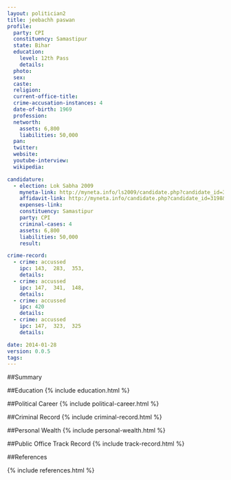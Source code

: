 ```yaml
---
layout: politician2
title: jeebachh paswan
profile: 
  party: CPI
  constituency: Samastipur
  state: Bihar
  education: 
    level: 12th Pass
    details: 
  photo: 
  sex: 
  caste: 
  religion: 
  current-office-title: 
  crime-accusation-instances: 4
  date-of-birth: 1969
  profession: 
  networth: 
    assets: 6,800
    liabilities: 50,000
  pan: 
  twitter: 
  website: 
  youtube-interview: 
  wikipedia: 

candidature: 
  - election: Lok Sabha 2009
    myneta-link: http://myneta.info/ls2009/candidate.php?candidate_id=3198
    affidavit-link: http://myneta.info/candidate.php?candidate_id=3198&scan=original
    expenses-link: 
    constituency: Samastipur 
    party: CPI
    criminal-cases: 4
    assets: 6,800
    liabilities: 50,000
    result:  

crime-record: 
  - crime: accussed
    ipc: 143,  283,  353,
    details:  
  - crime: accussed
    ipc: 147,  341,  148,
    details:  
  - crime: accussed
    ipc: 420
    details:  
  - crime: accussed
    ipc: 147,  323,  325
    details:  

date: 2014-01-28
version: 0.0.5
tags: 
---
```

##Summary


##Education
{% include education.html %}


##Political Career
{% include political-career.html %}


##Criminal Record
{% include criminal-record.html %}


##Personal Wealth
{% include personal-wealth.html %}


##Public Office Track Record
{% include track-record.html %}


##References


{% include references.html %}